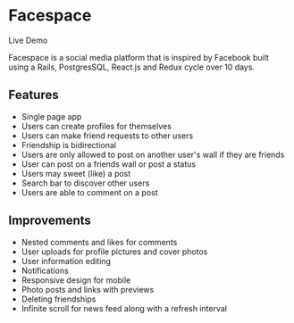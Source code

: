# Facespace

Live Demo

Facespace is a social media platform that is inspired by Facebook built using a Rails, PostgresSQL, React.js and Redux cycle over 10 days.

## Features
- Single page app
- Users can create profiles for themselves
- Users can make friend requests to other users
- Friendship is bidirectional
- Users are only allowed to post on another user's wall if they are friends
- User can post on a friends wall or post a status
- Users may sweet (like) a post
- Search bar to discover other users
- Users are able to comment on a post


##

##



## Improvements
- Nested comments and likes for comments
- User uploads for profile pictures and cover photos
- User information editing
- Notifications
- Responsive design for mobile
- Photo posts and links with previews
- Deleting friendships
- Infinite scroll for news feed along with a refresh interval
